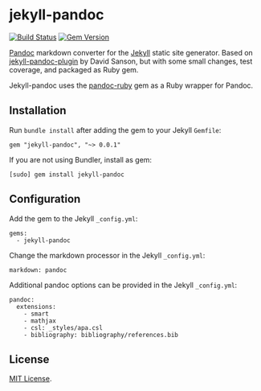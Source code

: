 jekyll-pandoc
=============

[![Build Status](https://travis-ci.org/mfenner/jekyll-pandoc.svg)](https://travis-ci.org/mfenner/jekyll-pandoc)
[![Gem Version](https://badge.fury.io/rb/jekyll-pandoc.svg)](http://badge.fury.io/rb/jekyll-pandoc)

[Pandoc](http://johnmacfarlane.net/pandoc/) markdown converter for the [Jekyll](https://github.com/jekyll/jekyll) static site generator. Based on [jekyll-pandoc-plugin](https://github.com/dsanson/jekyll-pandoc-plugin) by David Sanson, but with some small changes, test coverage, and packaged as Ruby gem.

Jekyll-pandoc uses the [pandoc-ruby](https://github.com/alphabetum/pandoc-ruby) gem as a Ruby wrapper for Pandoc.

## Installation

Run `bundle install` after adding the gem to your Jekyll `Gemfile`:

    gem "jekyll-pandoc", "~> 0.0.1"

If you are not using Bundler, install as gem:

    [sudo] gem install jekyll-pandoc

## Configuration

Add the gem to the Jekyll `_config.yml`:

    gems:
      - jekyll-pandoc

Change the markdown processor in the Jekyll `_config.yml`:

    markdown: pandoc

Additional pandoc options can be provided in the Jekyll `_config.yml`:

    pandoc:
      extensions:
        - smart
        - mathjax
        - csl: _styles/apa.csl
        - bibliography: bibliography/references.bib

## License
[MIT License](LICENSE).